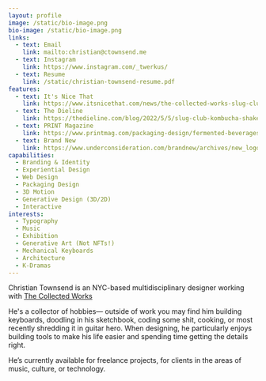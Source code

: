 ```yaml
---
layout: profile
image: /static/bio-image.png
bio-image: /static/bio-image.png
links:
  - text: Email
    link: mailto:christian@ctownsend.me
  - text: Instagram
    link: https://www.instagram.com/_twerkus/
  - text: Resume
    link: /static/christian-townsend-resume.pdf
features:
  - text: It's Nice That
    link: https://www.itsnicethat.com/news/the-collected-works-slug-club-kombucha-graphic-design-050422
  - text: The Dieline
    link: https://thedieline.com/blog/2022/5/5/slug-club-kombucha-shakes-up-the-saturated-kombucha-industry?
  - text: PRINT Magazine
    link: https://www.printmag.com/packaging-design/fermented-beverages-have-never-looked-as-charming-as-slug-club-kombucha/
  - text: Brand New
    link: https://www.underconsideration.com/brandnew/archives/new_logo_identity_and_packaging_for_slug_club_by_the_collected_works.php#disqus_thread
capabilities:
  - Branding & Identity
  - Experiential Design
  - Web Design
  - Packaging Design
  - 3D Motion
  - Generative Design (3D/2D)
  - Interactive
interests:
  - Typography
  - Music
  - Exhibition
  - Generative Art (Not NFTs!)
  - Mechanical Keyboards
  - Architecture
  - K-Dramas
---
```

Christian Townsend is an NYC-based multidisciplinary designer working with [The Collected Works](https://thecollectedworks.com/)

He's a collector of hobbies— outside of work you may find him building keyboards, doodling in his sketchbook, coding some shit, cooking, or most recently shredding it in guitar hero. When designing, he particularly enjoys building tools to make his life easier and spending time getting the <span class="nowrap">details right.</span>

He’s currently available for freelance projects, for clients in the areas of music, culture, or technology.